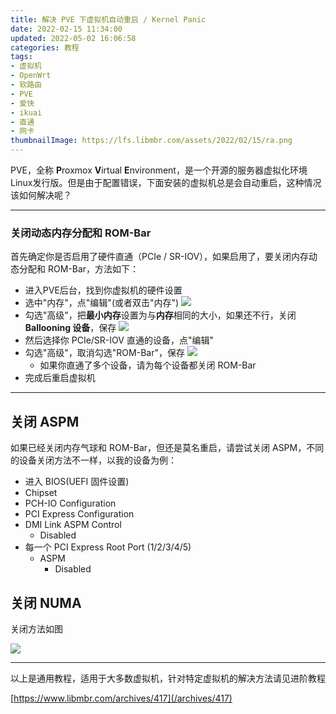 ```yaml
---
title: 解决 PVE 下虚拟机自动重启 / Kernel Panic
date: 2022-02-15 11:34:00
updated: 2022-05-02 16:06:58
categories: 教程
tags:
- 虚拟机
- OpenWrt
- 软路由
- PVE
- 爱快
- ikuai
- 直通
- 网卡
thumbnailImage: https://lfs.libmbr.com/assets/2022/02/15/ra.png
---
```

PVE，全称 **P**roxmox **V**irtual **E**nvironment，是一个开源的服务器虚拟化环境Linux发行版。但是由于配置错误，下面安装的虚拟机总是会自动重启，这种情况该如何解决呢？
<!-- more -->
---

### 关闭动态内存分配和 ROM-Bar

首先确定你是否启用了硬件直通（PCIe / SR-IOV），如果启用了，要关闭内存动态分配和 ROM-Bar，方法如下：

- 进入PVE后台，找到你虚拟机的硬件设置
- 选中"内存"，点"编辑"(或者双击"内存")
  ![](https://lfs.libmbr.com/assets/2022/02/15/ra.png)
- 勾选"高级"，把**最小内存**设置为与**内存**相同的大小，如果还不行，关闭 **Ballooning 设备**，保存
  ![](https://lfs.libmbr.com/assets/2022/02/15/av.png)
- 然后选择你 PCIe/SR-IOV 直通的设备，点"编辑"
- 勾选"高级"，取消勾选"ROM-Bar"，保存
  ![](https://lfs.libmbr.com/assets/2022/02/15/ro.png)
  - 如果你直通了多个设备，请为每个设备都关闭 ROM-Bar
- 完成后重启虚拟机

---

## 关闭 ASPM

如果已经关闭内存气球和 ROM-Bar，但还是莫名重启，请尝试关闭 ASPM，不同的设备关闭方法不一样，以我的设备为例：

- 进入 BIOS(UEFI 固件设置)
- Chipset
- PCH-IO Configuration
- PCI Express Configuration
- DMI Link ASPM Control
  - Disabled
- 每一个 PCI Express Root Port (1/2/3/4/5)
  - ASPM
    - Disabled

## 关闭 NUMA

关闭方法如图

![](https://lfs.libmbr.com/assets/2022/02/24/nu.png)

---

以上是通用教程，适用于大多数虚拟机，针对特定虚拟机的解决方法请见进阶教程

[https://www.libmbr.com/archives/417](/archives/417)
